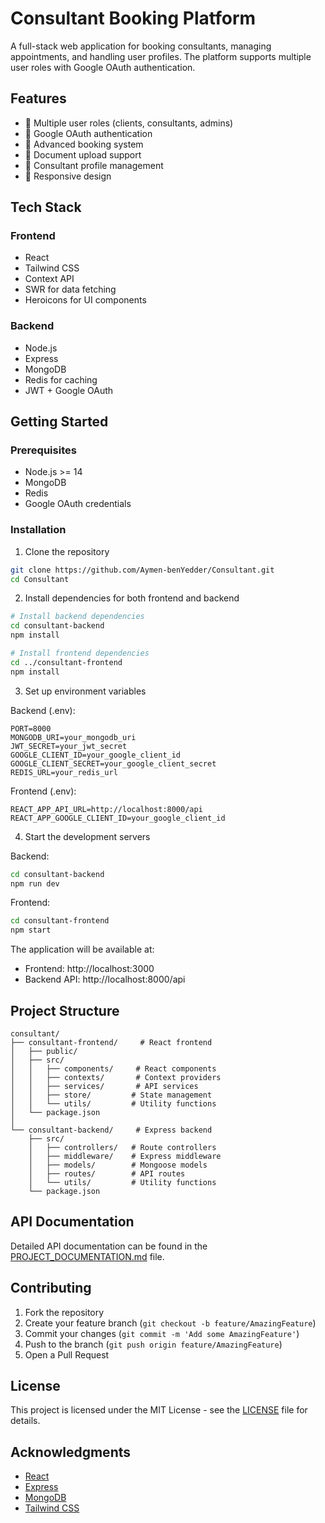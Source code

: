 # Consultant Booking Platform

A full-stack web application for booking consultants, managing appointments, and handling user profiles. The platform supports multiple user roles with Google OAuth authentication.

## Features

- 👥 Multiple user roles (clients, consultants, admins)
- 🔐 Google OAuth authentication
- 📅 Advanced booking system
- 📄 Document upload support
- 💼 Consultant profile management
- 📱 Responsive design

## Tech Stack

### Frontend
- React
- Tailwind CSS
- Context API
- SWR for data fetching
- Heroicons for UI components

### Backend
- Node.js
- Express
- MongoDB
- Redis for caching
- JWT + Google OAuth

## Getting Started

### Prerequisites
- Node.js >= 14
- MongoDB
- Redis
- Google OAuth credentials

### Installation

1. Clone the repository
```bash
git clone https://github.com/Aymen-benYedder/Consultant.git
cd Consultant
```

2. Install dependencies for both frontend and backend
```bash
# Install backend dependencies
cd consultant-backend
npm install

# Install frontend dependencies
cd ../consultant-frontend
npm install
```

3. Set up environment variables

Backend (.env):
```env
PORT=8000
MONGODB_URI=your_mongodb_uri
JWT_SECRET=your_jwt_secret
GOOGLE_CLIENT_ID=your_google_client_id
GOOGLE_CLIENT_SECRET=your_google_client_secret
REDIS_URL=your_redis_url
```

Frontend (.env):
```env
REACT_APP_API_URL=http://localhost:8000/api
REACT_APP_GOOGLE_CLIENT_ID=your_google_client_id
```

4. Start the development servers

Backend:
```bash
cd consultant-backend
npm run dev
```

Frontend:
```bash
cd consultant-frontend
npm start
```

The application will be available at:
- Frontend: http://localhost:3000
- Backend API: http://localhost:8000/api

## Project Structure

```
consultant/
├── consultant-frontend/     # React frontend
│   ├── public/
│   ├── src/
│   │   ├── components/     # React components
│   │   ├── contexts/       # Context providers
│   │   ├── services/       # API services
│   │   ├── store/         # State management
│   │   └── utils/         # Utility functions
│   └── package.json
│
└── consultant-backend/     # Express backend
    ├── src/
    │   ├── controllers/   # Route controllers
    │   ├── middleware/    # Express middleware
    │   ├── models/        # Mongoose models
    │   ├── routes/        # API routes
    │   └── utils/         # Utility functions
    └── package.json
```

## API Documentation

Detailed API documentation can be found in the [PROJECT_DOCUMENTATION.md](PROJECT_DOCUMENTATION.md) file.

## Contributing

1. Fork the repository
2. Create your feature branch (`git checkout -b feature/AmazingFeature`)
3. Commit your changes (`git commit -m 'Add some AmazingFeature'`)
4. Push to the branch (`git push origin feature/AmazingFeature`)
5. Open a Pull Request

## License

This project is licensed under the MIT License - see the [LICENSE](LICENSE) file for details.

## Acknowledgments

- [React](https://reactjs.org/)
- [Express](https://expressjs.com/)
- [MongoDB](https://www.mongodb.com/)
- [Tailwind CSS](https://tailwindcss.com/)
